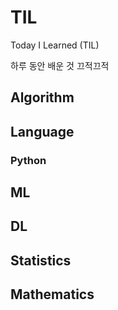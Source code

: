 # TIL
Today I Learned (TIL)

하루 동안 배운 것 끄적끄적


## Algorithm


## Language


### Python


## ML


## DL


## Statistics


## Mathematics
